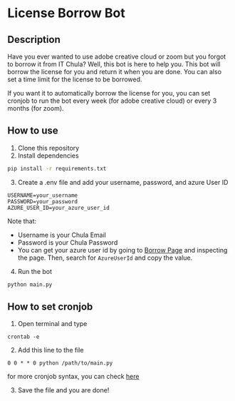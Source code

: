 # License Borrow Bot

## Description

Have you ever wanted to use adobe creative cloud or zoom but you forgot to borrow it from IT Chula? Well, this bot is here to help you. This bot will borrow the license for you and return it when you are done. You can also set a time limit for the license to be borrowed.

If you want it to automatically borrow the license for you, you can set cronjob to run the bot every week (for adobe creative cloud) or every 3 months (for zoom).

## How to use

1. Clone this repository
2. Install dependencies

```bash
pip install -r requirements.txt
```

3. Create a .env file and add your username, password, and azure User ID

```env
USERNAME=your_username
PASSWORD=your_password
AZURE_USER_ID=your_azure_user_id
```

Note that:

- Username is your Chula Email
- Password is your Chula Password
- You can get your azure user id by going to [Borrow Page](https://licenseportal.it.chula.ac.th/Home/Borrow) and inspecting the page. Then, search for `AzureUserId` and copy the value.

4. Run the bot

```python
python main.py
```

## How to set cronjob

1. Open terminal and type

```terminal
crontab -e
```

2. Add this line to the file

```terminal
0 0 * * 0 python /path/to/main.py
```

for more cronjob syntax, you can check [here](https://crontab.guru/)

3. Save the file and you are done!
